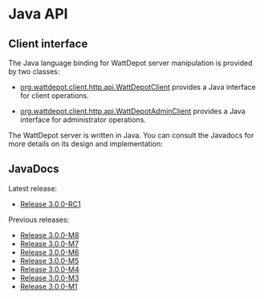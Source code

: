 # Java API

## Client interface

The Java language binding for WattDepot server manipulation is provided by two classes:

  * [org.wattdepot.client.http.api.WattDepotClient](http://wattdepot.github.io/wattdepot/javadoc/3.0.0-M7/org/wattdepot/client/http/api/WattDepotClient.html) provides a Java interface for client operations.

  * [org.wattdepot.client.http.api.WattDepotAdminClient](http://wattdepot.github.io/wattdepot/javadoc/3.0.0-M7/org/wattdepot/client/http/api/WattDepotAdminClient.html) provides a Java interface for administrator operations.

The WattDepot server is written in Java. You can consult the Javadocs for more details on its design and implementation:

## JavaDocs

Latest release:

* [Release 3.0.0-RC1](http://wattdepot.github.io/wattdepot/javadoc/latest/)

Previous releases:

* [Release 3.0.0-M8](http://wattdepot.github.io/wattdepot/javadoc/3.0.0-M8/)
* [Release 3.0.0-M7](http://wattdepot.github.io/wattdepot/javadoc/3.0.0-M7/)
* [Release 3.0.0-M6](http://wattdepot.github.io/wattdepot/javadoc/3.0.0-M6/)
* [Release 3.0.0-M5](http://wattdepot.github.io/wattdepot/javadoc/3.0.0-M5/)
* [Release 3.0.0-M4](http://wattdepot.github.io/wattdepot/javadoc/3.0.0-M4/)
* [Release 3.0.0-M3](http://wattdepot.github.io/wattdepot/javadoc/3.0.0-M3/)
* [Release 3.0.0-M1](http://wattdepot.github.io/wattdepot/javadoc/3.0.0-M1/)

